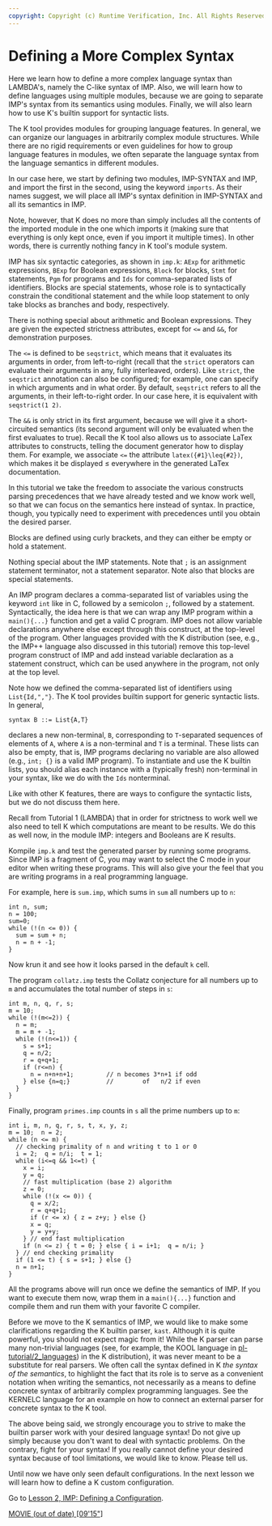 ```yaml
---
copyright: Copyright (c) Runtime Verification, Inc. All Rights Reserved.
---
```


# Defining a More Complex Syntax

Here we learn how to define a more complex language syntax than LAMBDA's,
namely the C-like syntax of IMP. Also, we will learn how to define languages
using multiple modules, because we are going to separate IMP's syntax from
its semantics using modules. Finally, we will also learn how to use K's
builtin support for syntactic lists.

The K tool provides modules for grouping language features. In general, we
can organize our languages in arbitrarily complex module structures.
While there are no rigid requirements or even guidelines for how to group
language features in modules, we often separate the language syntax from the
language semantics in different modules.

In our case here, we start by defining two modules, IMP-SYNTAX and IMP, and
import the first in the second, using the keyword `imports`. As their names
suggest, we will place all IMP's syntax definition in IMP-SYNTAX and all its
semantics in IMP.

Note, however, that K does no more than simply includes all the
contents of the imported module in the one which imports it (making sure
that everything is only kept once, even if you import it multiple times).
In other words, there is currently nothing fancy in K tool's module system.

IMP has six syntactic categories, as shown in `imp.k`: `AExp` for arithmetic
expressions, `BExp` for Boolean expressions, `Block` for blocks, `Stmt` for
statements, `Pgm` for programs and `Ids` for comma-separated lists of
identifiers. Blocks are special statements, whose role is to syntactically
constrain the conditional statement and the while loop statement to only
take blocks as branches and body, respectively.

There is nothing special about arithmetic and Boolean expressions. They
are given the expected strictness attributes, except for `<=` and `&&`,
for demonstration purposes.

The `<=` is defined to be `seqstrict`, which means that it evaluates its
arguments in order, from left-to-right (recall that the `strict` operators
can evaluate their arguments in any, fully interleaved, orders). Like
`strict`, the `seqstrict` annotation can also be configured; for example, one
can specify in which arguments and in what order. By default, `seqstrict`
refers to all the arguments, in their left-to-right order. In our case here,
it is equivalent with `seqstrict(1 2)`.

The `&&` is only strict in its first argument, because we will give it a
short-circuited semantics (its second argument will only be evaluated when
the first evaluates to true). Recall the K tool also allows us to associate
LaTex attributes to constructs, telling the document generator how to display
them. For example, we associate `<=` the attribute `latex({#1}\leq{#2})`,
which makes it be displayed $\leq$ everywhere in the generated LaTex
documentation.

In this tutorial we take the freedom to associate the various constructs
parsing precedences that we have already tested and we know work well, so that
we can focus on the semantics here instead of syntax. In practice, though,
you typically need to experiment with precedences until you obtain the desired
parser.

Blocks are defined using curly brackets, and they can either be empty or
hold a statement.

Nothing special about the IMP statements. Note that `;` is an assignment
statement terminator, not a statement separator. Note also that blocks are
special statements.

An IMP program declares a comma-separated list of variables using the keyword
`int` like in C, followed by a semicolon `;`, followed by a statement.
Syntactically, the idea here is that we can wrap any IMP program within a
`main(){...}` function and get a valid C program. IMP does not allow variable
declarations anywhere else except through this construct, at the top-level of
the program. Other languages provided with the K distribution (see, e.g., the
IMP++ language also discussed in this tutorial) remove this top-level program
construct of IMP and add instead variable declaration as a statement construct,
which can be used anywhere in the program, not only at the top level.

Note how we defined the comma-separated list of identifiers using
`List{Id,","}`. The K tool provides builtin support for generic syntactic
lists. In general,

    syntax B ::= List{A,T}

declares a new non-terminal, `B`, corresponding to `T`-separated sequences of
elements of `A`, where `A` is a non-terminal and `T` is a terminal. These
lists can also be empty, that is, IMP programs declaring no variable are also
allowed (e.g., `int; {}` is a valid IMP program). To instantiate and use
the K builtin lists, you should alias each instance with a (typically fresh)
non-terminal in your syntax, like we do with the `Ids` nonterminal.

Like with other K features, there are ways to configure the syntactic lists,
but we do not discuss them here.

Recall from Tutorial 1 (LAMBDA) that in order for strictness to work well
we also need to tell K which computations are meant to be results. We do
this as well now, in the module IMP: integers and Booleans are K results.

Kompile `imp.k` and test the generated parser by running some programs.
Since IMP is a fragment of C, you may want to select the C mode in your
editor when writing these programs. This will also give your the feel that
you are writing programs in a real programming language.

For example, here is `sum.imp`, which sums in `sum` all numbers up to `n`:

    int n, sum;
    n = 100;
    sum=0;
    while (!(n <= 0)) {
      sum = sum + n;
      n = n + -1;
    }

Now krun it and see how it looks parsed in the default `k` cell.

The program `collatz.imp` tests the Collatz conjecture for all numbers up to
`m` and accumulates the total number of steps in `s`:

    int m, n, q, r, s;
    m = 10;
    while (!(m<=2)) {
      n = m;
      m = m + -1;
      while (!(n<=1)) {
        s = s+1;
        q = n/2;
        r = q+q+1;
        if (r<=n) {
          n = n+n+n+1;         // n becomes 3*n+1 if odd
        } else {n=q;}          //        of   n/2 if even
      }
    }

Finally, program `primes.imp` counts in `s` all the prime numbers up to `m`:

    int i, m, n, q, r, s, t, x, y, z;
    m = 10;  n = 2;
    while (n <= m) {
      // checking primality of n and writing t to 1 or 0
      i = 2;  q = n/i;  t = 1;
      while (i<=q && 1<=t) {
        x = i;
        y = q;
        // fast multiplication (base 2) algorithm
        z = 0;
        while (!(x <= 0)) {
          q = x/2;
          r = q+q+1;
          if (r <= x) { z = z+y; } else {}
          x = q;
          y = y+y;
        } // end fast multiplication
        if (n <= z) { t = 0; } else { i = i+1;  q = n/i; }
      } // end checking primality
      if (1 <= t) { s = s+1; } else {}
      n = n+1;
    }

All the programs above will run once we define the semantics of IMP. If you
want to execute them now, wrap them in a `main(){...}` function and compile
them and run them with your favorite C compiler.

Before we move to the K semantics of IMP, we would like to make some
clarifications regarding the K builtin parser, `kast`. Although it is quite
powerful, you should not expect magic from it! While the K parser can parse
many non-trivial languages (see, for example, the KOOL language in
[pl-tutorial/2_languages](/pl-tutorial/2_languages)) in the K distribution), it was
never meant to be a substitute for real parsers. We often call the syntax
defined in K _the syntax of the semantics_, to highlight the fact that its
role is to serve as a convenient notation when writing the semantics, not
necessarily as a means to define concrete syntax of arbitrarily complex
programming languages. See the KERNELC language for an example on how to connect an external parser for concrete syntax to
the K tool.

The above being said, we strongly encourage you to strive to make the
builtin parser work with your desired language syntax! Do not give up
simply because you don't want to deal with syntactic problems. On the
contrary, fight for your syntax! If you really cannot define your desired
syntax because of tool limitations, we would like to know. Please tell us.

Until now we have only seen default configurations. In the next lesson we
will learn how to define a K custom configuration.

Go to [Lesson 2, IMP: Defining a Configuration](../lesson_2/README.md).

[MOVIE (out of date) [09'15"]](https://youtu.be/F39Ta1stiCM)
